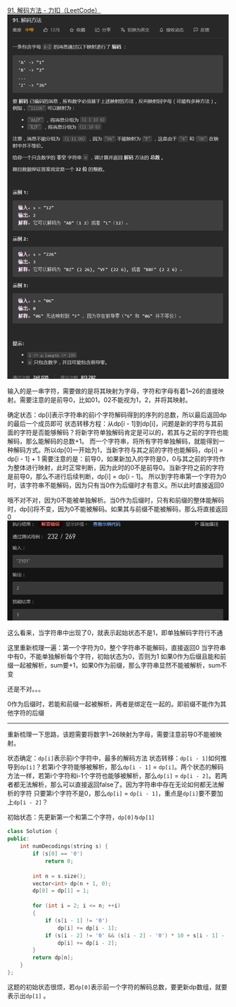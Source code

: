 [91. 解码方法 - 力扣（LeetCode）](https://leetcode.cn/problems/decode-ways/)
![image.png](https://raw.githubusercontent.com/ren77281/pigco-image/main/img/20230515182049.png)

输入的是一串字符，需要做的是将其映射为字母，字符和字母有着1~26的直接映射。需要注意的是前导0，比如01，02不能视为1，2，并将其映射。

确定状态：dp\[i]表示字符串的前i个字符解码得到的序列的总数，所以最后返回dp的最后一个成员即可
状态转移方程：从dp\[i - 1]到dp\[i]，问题是新的字符与其前面的字符是否能够解码？将新字符单独解码肯定是可以的，若其与之前的字符也能解码，那么能解码的总数+1。
而一个字符串，将所有字符单独解码，就能得到一种解码方式。所以dp\[0]一开始为1，当新字符与其之前的字符也能解码，dp\[i] = dp\[i - 1] + 1
需要注意的是：前导0，如果新加入的字符是0，0与其之前的字符作为整体进行映射，此时正常判断，因为此时的0不是前导0。当新字符之前的字符是前导0，那么不进行后续判断，dp\[i] = dp\[i - 1]。
所以到字符串第一个字符为0时，该字符串不能解码，因为只有当0作为后缀时才有意义。所以此时直接返回0

哦不对不对，因为0不能被单独解析。当0作为后缀时，只有和前缀的整体能解码时，dp\[i]将不变，因为0不能被解码。如果其与前缀不能被解码，那么将直接返回0
![image.png](https://raw.githubusercontent.com/ren77281/pigco-image/main/img/20230515184640.png)

这么看来，当字符串中出现了0，就表示起始状态不是1，即单独解码字符行不通

这里重新梳理一遍：第一个字符为0，整个字符串不能解码，直接返回0
当字符串中有0，不能单独解析每个字符，初始状态为0，否则为1
如果0作为后缀且能和前缀一起被解析，sum要+1，如果0作为前缀，那么字符串显然不能被解析，sum不变

还是不对。。。

0作为后缀时，若能和前缀一起被解析，两者是绑定在一起的。即前缀不能作为其他字符的后缀
***
重新梳理一下思路，该题需要将数字1~26映射为字母，需要注意前导0不能被映射。

状态确定：`dp[i]`表示前i个字符中，最多的解码方法
状态转移：`dp[i - 1]`如何推导到`dp[i]`？若第i个字符能够被解析，那么`dp[i - 1]` = `dp[i]`。两个状态的解码方法一样，若第i个字符和i-1个字符也能够被解析，那么`dp[i]` = `dp[i - 2]`。若两者都无法解析，那么可以直接返回false了。因为字符串中存在无论如何都无法解析的字符
只要第i个字符不是0，那么`dp[i]` = `dp[i - 1]`，重点是`dp[i]`要不要加上`dp[i - 2]`？

初始状态：先更新第一个和第二个字符，`dp[0]与dp[1]`
```cpp
class Solution {
public:
    int numDecodings(string s) {
        if (s[0] == '0')
            return 0;

        int n = s.size();
        vector<int> dp(n + 1, 0);
        dp[0] = dp[1] = 1;

        for (int i = 2; i <= n; ++i)
        {
            if (s[i - 1] != '0')
                dp[i] += dp[i - 1];
            if (s[i - 2] != '0' && (s[i - 2] - '0') * 10 + s[i - 1] - '0' <= 26)
                dp[i] += dp[i - 2];
        }
        return dp[n];
    }
};
```
这题的初始状态很烦，若`dp[0]`表示前一个字符的解码总数，要更新dp数组，就要表示出`dp[1]` 。